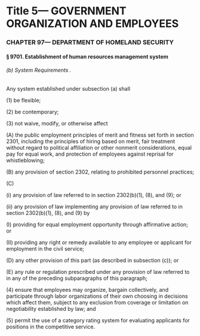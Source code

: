 
# Title 5— GOVERNMENT ORGANIZATION AND EMPLOYEES
### CHAPTER 97— DEPARTMENT OF HOMELAND SECURITY
#### § 9701. Establishment of human resources management system
###### (b) System Requirements .

Any system established under subsection (a) shall

(1) be flexible;

(2) be contemporary;

(3) not waive, modify, or otherwise affect

(A) the public employment principles of merit and fitness set forth in section 2301, including the principles of hiring based on merit, fair treatment without regard to political affiliation or other nonmerit considerations, equal pay for equal work, and protection of employees against reprisal for whistleblowing;

(B) any provision of section 2302, relating to prohibited personnel practices;

(C)

(i) any provision of law referred to in section 2302(b)(1), (8), and (9); or

(ii) any provision of law implementing any provision of law referred to in section 2302(b)(1), (8), and (9) by

(I) providing for equal employment opportunity through affirmative action; or

(II) providing any right or remedy available to any employee or applicant for employment in the civil service;

(D) any other provision of this part (as described in subsection (c)); or

(E) any rule or regulation prescribed under any provision of law referred to in any of the preceding subparagraphs of this paragraph;

(4) ensure that employees may organize, bargain collectively, and participate through labor organizations of their own choosing in decisions which affect them, subject to any exclusion from coverage or limitation on negotiability established by law; and

(5) permit the use of a category rating system for evaluating applicants for positions in the competitive service.
